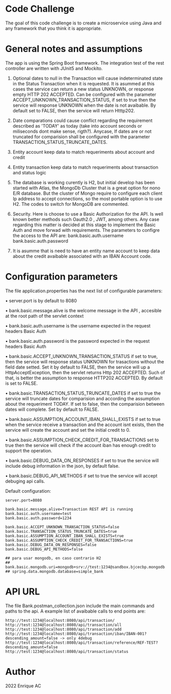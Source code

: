 
# Code Challenge 
The goal of this code challenge is to create a microservice using Java and any framework
that you think it is appropriate.

# General notes and assumptions
The app is using the Spring Boot framework. 
The integration test of the rest controller are written with JUnit5 and Mockito.

1) Optional dates to null in the Transaction will cause indeterminated state in the Status Transaction when it is requested. It is asummed at this cases the service can return a new status UNKNOWN, or response empty HTTP 202 ACCEPTED.
Can be configured with the parameter ACCEPT_UNKNOWN_TRANSACTION_STATUS, if set to true then the service will response UNKNOWN when the date is not avaibable. By default set to FALSE, then the service will return Htttp202.

2) Date comparations could cause conflict regarding the requirement described as 'TODAY' as today (take into account seconds or miliseconds dont make sense, rigth?). Anycase, If dates are or not truncated for comparision shall be configured with the parameter TRANSACTION_STATUS_TRUNCATE_DATES.

3) Entity account keep data to match requeriments about account and credit

4) Entity transaction keep data to match requeriments about transaction and status logic

5) The database is working curently is H2, but initial develop has been started with Atlas, the MongoDb Cluster that is a great option for nono E/R database. But the cluster of Mongo require to configure each client Ip address to accept connections, so the most portable option is to use H2.
The codes to switch for MongoDB are commented.

6) Security. Here is choose to use a Basic Authorization for the API. Is well known better methods such Oauth2.0 , JWT, among others. Any case regarding this matter is decided at this stage to implement the Basic Auth and move forwad with requirements.
The parameters to configre the access to the API are:
    bank.basic.auth.username
    bank.basic.auth.password

7) It is asumme that is need to have an entity name account to keep data about the credit avaibable associated with an IBAN Account code.

# Configuration parameters
The file application.properties has the next list of configurable parameters:

• server.port is by default to 8080

• bank.basic.message.alive is the welcome message in the API , accesible at the root path of the servlet context

• bank.basic.auth.username is the username expected in the request headers Basic Auth

• bank.basic.auth.password is the password expected in the request headers Basic Auth

• bank.basic.ACCEPT_UNKNOWN_TRANSACTION_STATUS if set to true, then the service will response status UNKNOWN for trasactions without the field date setted. Set it by default to FALSE, then the service will up a HttpAcceptException, then the servlet returns Http 202 ACCEPTED. Such of that, is better the assumption to response HTTP202 ACCEPTED. By default is set to FALSE.

• bank.basic.TRANSACTION_STATUS_TRUNCATE_DATES if set to true the service will truncate dates for comparision and according the assumption about the requeriment TODAY. If set to false, then the comparision between dates will complete. Set by default to FALSE.

• bank.basic.ASSUMPTION_ACCOUNT_IBAN_SHALL_EXISTS if set to true when the service receive a transaction and the account isnt exists, then the service will create the account and set the initial credit to 0.

• bank.basic.ASSUMPTION_CHECK_CREDIT_FOR_TRANSACTIONS set to true then the service will check if the account iban has enough credit to support the operation.

• bank.basic.DEBUG_DATA_ON_RESPONSES if set to true the service will include debug information in the json, by default false.

• bank.basic.DEBUG_API_METHODS if set to true the service will accept debuging api calls.

Default configuration:

    server.port=8080

    bank.basic.message.alive=Transaction REST API is running
    bank.basic.auth.username=test
    bank.basic.auth.password=1234

    bank.basic.ACCEPT_UNKNOWN_TRANSACTION_STATUS=false
    bank.basic.TRANSACTION_STATUS_TRUNCATE_DATES=true
    bank.basic.ASSUMPTION_ACCOUNT_IBAN_SHALL_EXISTS=true
    bank.basic.ASSUMPTION_CHECK_CREDIT_FOR_TRANSACTIONS=true
    bank.basic.DEBUG_DATA_ON_RESPONSES=false
    bank.basic.DEBUG_API_METHODS=false

    ## para usar mongodb, en caso contrario H2
    ## bank.basic.mongodb.uri=mongodb+srv://test:1234@sandbox.bjcecbp.mongodb.net/simple_bank
    ## spring.data.mongodb.database=simple_bank

# API URL
The file Bank.postman_collection.json include the main commands and paths to the api.
A example list of avaibable calls to end points are:

    http://test:1234@localhost:8080/api/transaction/
    http://test:1234@localhost:8080/api/transaction/all
    http://test:1234@localhost:8080/api/transaction/add
    http://test:1234@localhost:8080/api/transaction/iban/IBAN-001?descending_amount=false -> only 4debug
    http://test:1234@localhost:8080/api/transaction/reference/REF-TEST?descending_amount=false
    http://test:1234@localhost:8080/api/transaction/status

# Author
2022 Enrique AC
